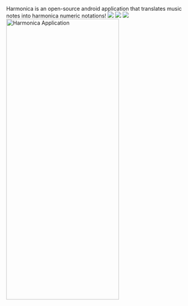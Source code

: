 Harmonica is an open-source android application that translates music notes into harmonica numeric notations!
<img src="1.jpg"
     alt="Harmonica Application"
     style="float: left; margin-right: 10px;"
     height=750 width=300/>
  ![](2.jpg)
   ![](3.jpg)
    ![](4.jpg)
